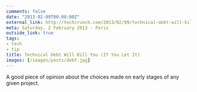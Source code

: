 ```yaml
---
comments: false
date: "2013-02-09T00:00:00Z"
external_link: http://techcrunch.com/2013/02/09/technical-debt-will-kill-you/
meta: Saturday, 2 February 2013 - Paris
outside_link: true
tags:
- tech
- tip
title: Technical Debt Will Kill You (If You Let It)
images: [/images/posts/debt.jpg]
---
```

A good piece of opinion about the choices made on early stages of any given project.
